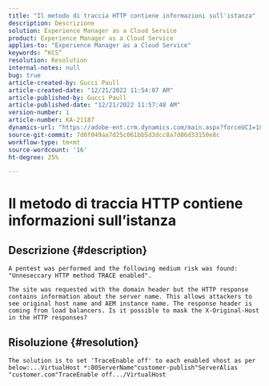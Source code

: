 ```yaml
---
title: "Il metodo di traccia HTTP contiene informazioni sull'istanza"
description: Descrizione
solution: Experience Manager as a Cloud Service
product: Experience Manager as a Cloud Service
applies-to: "Experience Manager as a Cloud Service"
keywords: “KCS”
resolution: Resolution
internal-notes: null
bug: true
article-created-by: Gucci Paull
article-created-date: "12/21/2022 11:54:07 AM"
article-published-by: Gucci Paull
article-published-date: "12/21/2022 11:57:48 AM"
version-number: 1
article-number: KA-21187
dynamics-url: "https://adobe-ent.crm.dynamics.com/main.aspx?forceUCI=1&pagetype=entityrecord&etn=knowledgearticle&id=7ddcbc24-2681-ed11-81ac-6045bd006704"
source-git-commit: 7d0f049aa7d25c061bb5d3dcc8a7d86d33150e8c
workflow-type: tm+mt
source-wordcount: '16'
ht-degree: 25%

---
```


# Il metodo di traccia HTTP contiene informazioni sull’istanza

## Descrizione {#description}





```
A pentest was performed and the following medium risk was found: "Unneseccary HTTP method TRACE enabled".

The site was requested with the domain header but the HTTP response contains information about the server name. This allows attackers to see original host name and AEM instance name. The response header is coming from load balancers. Is it possible to mask the X-Original-Host in the HTTP responses?
```



## Risoluzione {#resolution}





```
The solution is to set 'TraceEnable off' to each enabled vhost as per below:...VirtualHost *:80ServerName"customer-publish"ServerAlias "customer.com"TraceEnable off.../VirtualHost
```

